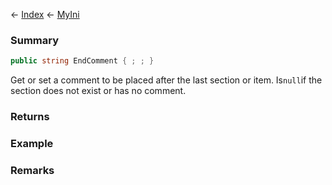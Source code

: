 ← [Index](Api-Index) ← [MyIni](VRage.Game.ModAPI.Ingame.Utilities.MyIni)

### Summary

```csharp
public string EndComment { ; ; }
```

Get or set a comment to be placed after the last section or item. Is`null`if the section does not exist or has no comment.

### Returns



### Example

### Remarks

